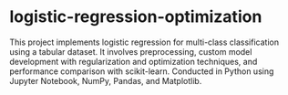 # logistic-regression-optimization
This project implements logistic regression for multi-class classification using a tabular dataset. It involves preprocessing, custom model development with regularization and optimization techniques, and performance comparison with scikit-learn. Conducted in Python using Jupyter Notebook, NumPy, Pandas, and Matplotlib.
